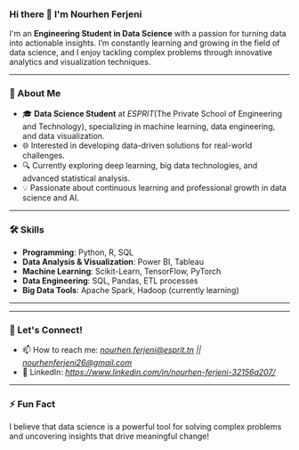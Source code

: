 ### Hi there 👋 I'm Nourhen Ferjeni

I'm an **Engineering Student in Data Science** with a passion for turning data into actionable insights. I’m constantly learning and growing in the field of data science, and I enjoy tackling complex problems through innovative analytics and visualization techniques.

---

### 💼 About Me
- 🎓 **Data Science Student** at *ESPRIT*(The Private School of Engineering and Technology), specializing in machine learning, data engineering, and data visualization.
- 🌐 Interested in developing data-driven solutions for real-world challenges.
- 🔍 Currently exploring deep learning, big data technologies, and advanced statistical analysis.
- 💡 Passionate about continuous learning and professional growth in data science and AI.

---

### 🛠️ Skills
- **Programming**: Python, R, SQL
- **Data Analysis & Visualization**: Power BI, Tableau
- **Machine Learning**: Scikit-Learn, TensorFlow, PyTorch
- **Data Engineering**: SQL, Pandas, ETL processes
- **Big Data Tools**: Apache Spark, Hadoop (currently learning)

---
<!-- 
### 🌱 Currently Learning
- Advanced Machine Learning Techniques
- Natural Language Processing (NLP)
- Cloud Services for Data Science (e.g., AWS, Azure)

---

### 📈 Projects
- **Customer Loyalty Dashboard**: Built an interactive Power BI dashboard to analyze customer loyalty and flight data for a Canadian airline, focusing on trends, segmentation, and retention analysis.
- **Sales Forecasting Model**: Developed a time series forecasting model to predict quarterly sales for a retail company.
- **Sentiment Analysis on Social Media**: Implemented an NLP model to analyze customer sentiments from social media posts using Python.

You can check out my projects and contributions [here](https://github.com/Nourhen-Ferjeni).
-->
---

### 💬 Let's Connect!
- 📫 How to reach me: *nourhen.ferjeni@esprit.tn || nourhenferjeni26@gmail.com*
- 💼 LinkedIn: *https://www.linkedin.com/in/nourhen-ferjeni-32156a207/*

---

### ⚡ Fun Fact
I believe that data science is a powerful tool for solving complex problems and uncovering insights that drive meaningful change!
